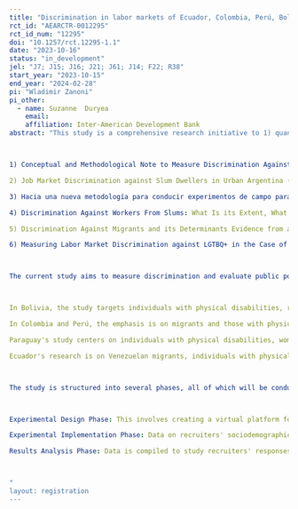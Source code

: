 ```yaml
---
title: "Discrimination in labor markets of Ecuador, Colombia, Perú, Bolivia, and Paraguay: field experiments"
rct_id: "AEARCTR-0012295"
rct_id_num: "12295"
doi: "10.1257/rct.12295-1.1"
date: "2023-10-16"
status: "in_development"
jel: "J7; J15; J16; J21; J61; J14; F22; R38"
start_year: "2023-10-15"
end_year: "2024-02-28"
pi: "Wladimir Zanoni"
pi_other:
  - name: Suzanne  Duryea
    email: 
    affiliation: Inter-American Development Bank
abstract: "This study is a comprehensive research initiative to 1) quantify discrimination against diverse and vulnerable groups in the labor market in Latin American countries; and 2) test the effectiveness of behavioral interventions to reduce discrimination.  The primary methodology employed is field experiments, specifically "vignette studies," as described in the literature on experimental field economics. This approach has been previously applied by the researchers in this team: 

1) Conceptual and Methodological Note to Measure Discrimination Against Slum Dwellers and the Impact on Discrimination of Slum Upgrading Interventions: Case Study of Buenos Aires (2020) http://dx.doi.org/10.18235/0002907
2) Job Market Discrimination against Slum Dwellers in Urban Argentina (2022) http://dx.doi.org/10.18235/0004179
3) Hacia una nueva metodología para conducir experimentos de campo para el estudio de la discriminación: el caso de los migrantes en el mercado inmobiliario colombiano (2022) http://dx.doi.org/10.18235/0004467
4) Discrimination Against Workers From Slums: What Is its Extent, What Explains It, and How Do We Tackle It? (2023) http://dx.doi.org/10.18235/0004799
5) Discrimination Against Migrants and its Determinants Evidence from a Multi-Purpose Field Experiment in the Housing Rental Market (2023) http://dx.doi.org/10.18235/0004803
6) Measuring Labor Market Discrimination against LGTBQ+ in the Case of Ecuador: A Field Experiment (2023) http://dx.doi.org/10.18235/0005026

The current study aims to measure discrimination and evaluate public policy options within the labor markets of Bolivia, Colombia, Perú, Paraguay, and Ecuador. The focus is on specific vulnerable populations:

In Bolivia, the study targets individuals with physical disabilities, rural-urban migrants, and transgender people.
In Colombia and Perú, the emphasis is on migrants and those with physical disabilities.
Paraguay's study centers on individuals with physical disabilities, women, and another yet-to-be-defined population.
Ecuador's research is on Venezuelan migrants, individuals with physical disabilities, and women.

The study is structured into several phases, all of which will be conducted in Bolivia, Colombia, Perú, Paraguay, and Ecuador:

Experimental Design Phase: This involves creating a virtual platform for participants who will be Human Resource Recruiters whom we will hire to conduct an experiment. Through this platform, they will replicate the selection processes for job applications associated with various job vacancies.
Experimental Implementation Phase: Data on recruiters' sociodemographic profiles and cognitive-socioemotional characteristics are collected. Recruiters will evaluate synthetic profiles of job applicants using the platform.
Results Analysis Phase: Data is compiled to study recruiters' responses. The findings will then be disseminated to inform public policymakers.

"
layout: registration
---
```


